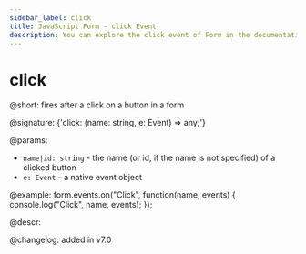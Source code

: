 ```yaml
---
sidebar_label: click
title: JavaScript Form - click Event 
description: You can explore the click event of Form in the documentation of the DHTMLX JavaScript UI library. Browse developer guides and API reference, try out code examples and live demos, and download a free 30-day evaluation version of DHTMLX Suite 7.
---
```


# click

@short: fires after a click on a button in a form

@signature: {'click: (name: string, e: Event) => any;'}

@params:
- `name|id: string` - the name  (or id, if the name is not specified) of a clicked button
- `e: Event` - a native event object

@example:
form.events.on("Click", function(name, events) {
    console.log("Click", name, events); 
});

@descr:

@changelog: added in v7.0
